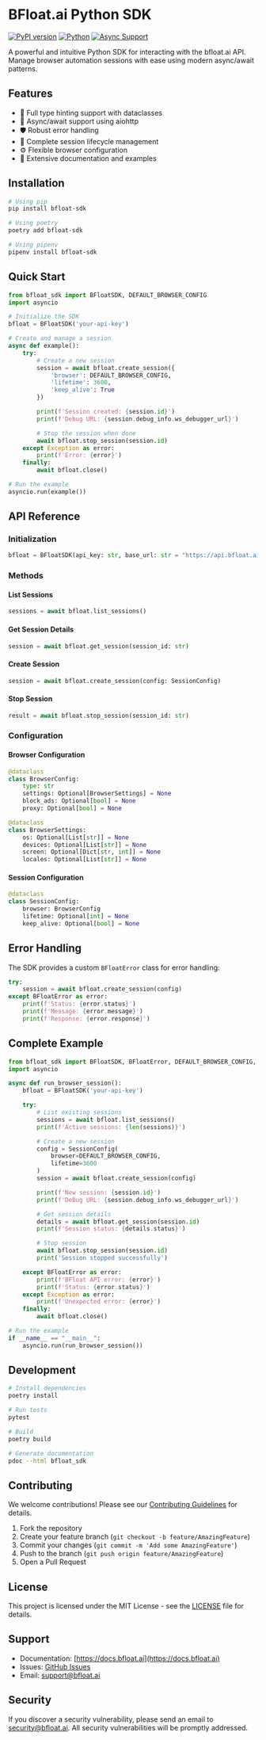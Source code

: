 # BFloat.ai Python SDK

[![PyPI version](https://img.shields.io/pypi/v/bfloat-sdk.svg)](https://pypi.org/project/bfloat-sdk/)
[![Python](https://img.shields.io/pypi/pyversions/bfloat-sdk.svg)](https://www.python.org/)
[![Async Support](https://img.shields.io/badge/async-ready-green.svg)](https://docs.python.org/3/library/asyncio.html)

A powerful and intuitive Python SDK for interacting with the bfloat.ai API. Manage browser automation sessions with ease using modern async/await patterns.

## Features

- 🚀 Full type hinting support with dataclasses
- 💪 Async/await support using aiohttp
- 🛡️ Robust error handling
- 🔄 Complete session lifecycle management
- ⚙️ Flexible browser configuration
- 📘 Extensive documentation and examples

## Installation

```bash
# Using pip
pip install bfloat-sdk

# Using poetry
poetry add bfloat-sdk

# Using pipenv
pipenv install bfloat-sdk
```

## Quick Start

```python
from bfloat_sdk import BFloatSDK, DEFAULT_BROWSER_CONFIG
import asyncio

# Initialize the SDK
bfloat = BFloatSDK('your-api-key')

# Create and manage a session
async def example():
    try:
        # Create a new session
        session = await bfloat.create_session({
            'browser': DEFAULT_BROWSER_CONFIG,
            'lifetime': 3600,
            'keep_alive': True
        })

        print(f'Session created: {session.id}')
        print(f'Debug URL: {session.debug_info.ws_debugger_url}')

        # Stop the session when done
        await bfloat.stop_session(session.id)
    except Exception as error:
        print(f'Error: {error}')
    finally:
        await bfloat.close()

# Run the example
asyncio.run(example())
```

## API Reference

### Initialization

```python
bfloat = BFloatSDK(api_key: str, base_url: str = "https://api.bfloat.ai/v1")
```

### Methods

#### List Sessions
```python
sessions = await bfloat.list_sessions()
```

#### Get Session Details
```python
session = await bfloat.get_session(session_id: str)
```

#### Create Session
```python
session = await bfloat.create_session(config: SessionConfig)
```

#### Stop Session
```python
result = await bfloat.stop_session(session_id: str)
```

### Configuration

#### Browser Configuration
```python
@dataclass
class BrowserConfig:
    type: str
    settings: Optional[BrowserSettings] = None
    block_ads: Optional[bool] = None
    proxy: Optional[bool] = None

@dataclass
class BrowserSettings:
    os: Optional[List[str]] = None
    devices: Optional[List[str]] = None
    screen: Optional[Dict[str, int]] = None
    locales: Optional[List[str]] = None
```

#### Session Configuration
```python
@dataclass
class SessionConfig:
    browser: BrowserConfig
    lifetime: Optional[int] = None
    keep_alive: Optional[bool] = None
```

## Error Handling

The SDK provides a custom `BFloatError` class for error handling:

```python
try:
    session = await bfloat.create_session(config)
except BFloatError as error:
    print(f'Status: {error.status}')
    print(f'Message: {error.message}')
    print(f'Response: {error.response}')
```

## Complete Example

```python
from bfloat_sdk import BFloatSDK, BFloatError, DEFAULT_BROWSER_CONFIG, SessionConfig
import asyncio

async def run_browser_session():
    bfloat = BFloatSDK('your-api-key')

    try:
        # List existing sessions
        sessions = await bfloat.list_sessions()
        print(f'Active sessions: {len(sessions)}')

        # Create a new session
        config = SessionConfig(
            browser=DEFAULT_BROWSER_CONFIG,
            lifetime=3600
        )
        session = await bfloat.create_session(config)

        print(f'New session: {session.id}')
        print(f'Debug URL: {session.debug_info.ws_debugger_url}')

        # Get session details
        details = await bfloat.get_session(session.id)
        print(f'Session status: {details.status}')

        # Stop session
        await bfloat.stop_session(session.id)
        print('Session stopped successfully')

    except BFloatError as error:
        print(f'BFloat API error: {error}')
        print(f'Status: {error.status}')
    except Exception as error:
        print(f'Unexpected error: {error}')
    finally:
        await bfloat.close()

# Run the example
if __name__ == "__main__":
    asyncio.run(run_browser_session())
```

## Development

```bash
# Install dependencies
poetry install

# Run tests
pytest

# Build
poetry build

# Generate documentation
pdoc --html bfloat_sdk
```

## Contributing

We welcome contributions! Please see our [Contributing Guidelines](CONTRIBUTING.md) for details.

1. Fork the repository
2. Create your feature branch (`git checkout -b feature/AmazingFeature`)
3. Commit your changes (`git commit -m 'Add some AmazingFeature'`)
4. Push to the branch (`git push origin feature/AmazingFeature`)
5. Open a Pull Request

## License

This project is licensed under the MIT License - see the [LICENSE](LICENSE) file for details.

## Support

- Documentation: [https://docs.bfloat.ai](https://docs.bfloat.ai)
- Issues: [GitHub Issues](https://github.com/bfloat-inc/python-sdk-python/issues)
- Email: support@bfloat.ai

## Security

If you discover a security vulnerability, please send an email to security@bfloat.ai. All security vulnerabilities will be promptly addressed.
